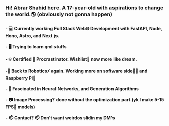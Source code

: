 
<h3>Hi! Abrar Shahid here. A 17-year-old with aspirations to change the world.🌎 (obviously not gonna happen)  </h3>
<h4>
- 💻 Currently working Full Stack Web🌐 Development with FastAPI, Node, Hono, Astro, and Next.js.<br><br>
- 🖥️ Trying to learn qml stuffs<br><br>
- 💡  Certified 📜 Procrastinator. Wishlist🌠 now more like dream.<br><br>
 -🤖 Back to Robotics⚡ again. Working more on software side👩‍💻 and Raspberry Pi🥧<br><br>
- 🧠 Fascinated in Neural Networks, and Generation Algorithms <br><br>
- 📷 Image Processing? done without the optimization part.(yk I make 5-15 FPS🦥 models)<br><br>
- 📫 Contact? 📫 Don't want weirdos slidin my DM's <br><br><br><br><br><br><br><br><br>


